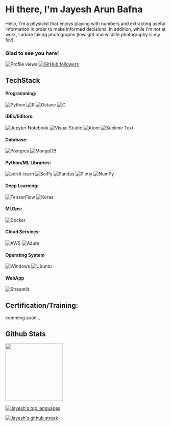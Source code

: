 
# Hi there, I'm Jayesh Arun Bafna 

Hello, I'm a physicist that enjoys playing with numbers and extracting useful information in order to make informed decisions. In addition, while I'm not at work, I adore taking photographs (lowlight and wildlife photography is my fav). 

### Glad to see you here! 
![Profile views](https://gpvc.arturio.dev/jaybfn)
[![GitHub followers](https://img.shields.io/github/followers/jaybfn.svg?style=social&label=Follow&maxAge=2592000)](https://github.com/jaybfn?tab=followers)

## TechStack

#### Programming:
![Python](https://img.shields.io/badge/python-3670A0?style=for-the-badge&logo=python&logoColor=ffdd54)
![R](https://img.shields.io/badge/r-%23276DC3.svg?style=for-the-badge&logo=r&logoColor=white)
![Octave](https://img.shields.io/badge/OCTAVE-darkblue?style=for-the-badge&logo=octave&logoColor=fcd683)
![C](https://img.shields.io/badge/c-%2300599C.svg?style=for-the-badge&logo=c&logoColor=white)

#### IDEs/Editors:
![Jupyter Notebook](https://img.shields.io/badge/jupyter-%23FA0F00.svg?style=for-the-badge&logo=jupyter&logoColor=white)
![Visual Studio](https://img.shields.io/badge/Visual%20Studio-5C2D91.svg?style=for-the-badge&logo=visual-studio&logoColor=white)
![Atom](https://img.shields.io/badge/Atom-%2366595C.svg?style=for-the-badge&logo=atom&logoColor=white)
![Sublime Text](https://img.shields.io/badge/sublime_text-%23575757.svg?style=for-the-badge&logo=sublime-text&logoColor=important)

#### Database:
![Postgres](https://img.shields.io/badge/postgres-%23316192.svg?style=for-the-badge&logo=postgresql&logoColor=white)
![MongoDB](https://img.shields.io/badge/MongoDB-%234ea94b.svg?style=for-the-badge&logo=mongodb&logoColor=white)

#### Python/ML Libraries:
![scikit-learn](https://img.shields.io/badge/scikit--learn-%23F7931E.svg?style=for-the-badge&logo=scikit-learn&logoColor=white)
![SciPy](https://img.shields.io/badge/SciPy-%230C55A5.svg?style=for-the-badge&logo=scipy&logoColor=%white)
![Pandas](https://img.shields.io/badge/pandas-%23150458.svg?style=for-the-badge&logo=pandas&logoColor=white)
![Plotly](https://img.shields.io/badge/Plotly-%233F4F75.svg?style=for-the-badge&logo=plotly&logoColor=white)
![NumPy](https://img.shields.io/badge/numpy-%23013243.svg?style=for-the-badge&logo=numpy&logoColor=white)

#### Deep Learning:
![TensorFlow](https://img.shields.io/badge/TensorFlow-%23FF6F00.svg?style=for-the-badge&logo=TensorFlow&logoColor=white)
![Keras](https://img.shields.io/badge/Keras-%23D00000.svg?style=for-the-badge&logo=Keras&logoColor=white)

#### MLOps:
![Docker](https://img.shields.io/badge/docker-%230db7ed.svg?style=for-the-badge&logo=docker&logoColor=white)

#### Cloud Services:
![AWS](https://img.shields.io/badge/AWS-%23FF9900.svg?style=for-the-badge&logo=amazon-aws&logoColor=white)
![Azure](https://img.shields.io/badge/azure-%230072C6.svg?style=for-the-badge&logo=microsoftazure&logoColor=white)

#### Operating System
![Windows](https://img.shields.io/badge/Windows-0078D6?style=for-the-badge&logo=windows&logoColor=white)
![Ubuntu](https://img.shields.io/badge/Ubuntu-E95420?style=for-the-badge&logo=ubuntu&logoColor=white)

#### WebApp
![Streamlit](https://img.shields.io/badge/Streamlit-.-brightgreen?style=for-the-badge)

## Certification/Training:

comming soon...

## Github Stats
<img height="180em" src="https://github-readme-stats.vercel.app/api?username=jaybfn&show_icons=true&hide_border=true&&count_private=true&include_all_commits=true" />

[![Jayesh's top languages](https://github-readme-stats.vercel.app/api/top-langs/?username=jaybfn&theme=blue-green)](https://github.com/anuraghazra/github-readme-stats)

[![Jayesh's github streak](https://github-readme-streak-stats.herokuapp.com/?user=jaybfn&theme=blue-green)](https://github.com/DenverCoder1/github-readme-streak-stats)

